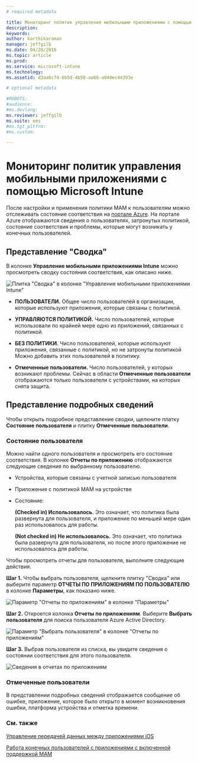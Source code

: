 ```yaml
---
# required metadata

title: Мониторинг политик управления мобильными приложениями с помощью Microsoft Intune | Microsoft Intune
description:
keywords:
author: karthikaraman
manager: jeffgilb
ms.date: 04/28/2016
ms.topic: article
ms.prod:
ms.service: microsoft-intune
ms.technology:
ms.assetid: d3aa6c74-6b5d-4b50-aa66-a040ec44393e

# optional metadata

#ROBOTS:
#audience:
#ms.devlang:
ms.reviewer: jeffgilb
ms.suite: ems
#ms.tgt_pltfrm:
#ms.custom:

---
```


# Мониторинг политик управления мобильными приложениями с помощью Microsoft Intune
После настройки и применения политики MAM к пользователям можно отслеживать состояние соответствия на [портале Azure](https://portal.azure.com). На портале Azure отображаются сведения о пользователях, затронутых политикой, состояние соответствия и проблемы, которые могут возникать у конечных пользователей.
## Представление "Сводка"
В колонке **Управление мобильными приложениями Intune** можно просмотреть сводку состояния соответствия, как описано ниже.


![Плитка "Сводка" в колонке "Управление мобильными приложениями Intune"](../media/mam-azure-portal-user-status-summary.png)

-   **ПОЛЬЗОВАТЕЛИ.** Общее число пользователей в организации, которые используют приложения, которые связаны с политикой.

-   **УПРАВЛЯЮТСЯ ПОЛИТИКОЙ.** Число пользователей, которые использовали по крайней мере одно из приложений, связанных с политикой.

-   **БЕЗ ПОЛИТИКИ.** Число пользователей, которые используют приложения, связанные с политикой, но не затронуты политикой  Можно добавить этих пользователей в политику.

- **Отмеченные пользователи.** Число пользователей, у которых возникают проблемы. Сейчас в области **Отмеченные пользователи** отображаются только пользователи с устройствами, на которых снята защита.


## Представление подробных сведений
Чтобы открыть подробное представление сводки, щелкните платку **Состояние пользователя** и плитку **Отмеченные пользователи**.

### Состояние пользователя
Можно найти одного пользователя и просмотреть его состояние соответствия. В колонке **Отчеты по приложению** отображаются следующие сведения по выбранному пользователю.
- Устройства, которые связаны с учетной записью пользователя
- Приложения с политикой MAM на устройстве
- Состояние:

  **(Checked in) Использовалось.** Это означает, что политика была развернута для пользователя, и приложение по меньшей мере один раз использовалось для работы.

  **(Not checked in) Не использовалось.** Это означает, что политика была развернута для пользователя, но после этого приложение не использовалось для работы.

Чтобы просмотреть отчеты для пользователя, выполните следующие действия.

**Шаг 1.** Чтобы выбрать пользователя, щелкните плитку "Сводка" или выберите параметр **ОТЧЕТЫ ПО ПРИЛОЖЕНИЯМ ПО ПОЛЬЗОВАТЕЛЮ** в колонке **Параметры**, как показано ниже.

![Параметр "Отчеты по приложениям" в колонке "Параметры"](../media/mam-azure-portal-app-reporting-by-user-settings-blade.png)

**Шаг 2.** Откроется колонка **Отчеты по приложениям**. Выберите **Выбрать пользователя** для поиска пользователя Azure Active Directory.

![Параметр "Выбрать пользователя" в колонке "Отчеты по приложениям"](../media/mam-azure-portal-app-reporting-select-user.png)

**Шаг 3.** Выбрав пользователя из списка, вы увидите сведения о состоянии соответствия для этого пользователя.

![Сведения в отчетах по приложениям](../media/mam-azure-portal-app-reporting-by-user.png)
### Отмеченные пользователи
В представлении подробных сведений отображается сообщение об ошибке, приложение, которое было открыто в момент возникновения ошибки, платформа устройства и отметка времени.  

### См. также
[Управление передачей данных между приложениями iOS](manage-data-transfer-between-ios-apps-with-microsoft-intune.md)

[Работа конечных пользователей с приложениями с включенной поддержкой MAM](end-user-experience-for-mam-enabled-apps-with-microsoft-intune.md)


<!--HONumber=May16_HO3-->


